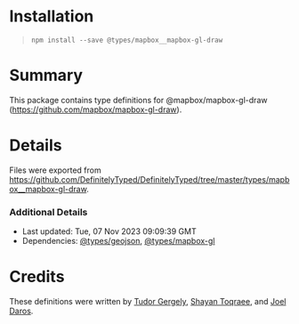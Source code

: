 # Installation
> `npm install --save @types/mapbox__mapbox-gl-draw`

# Summary
This package contains type definitions for @mapbox/mapbox-gl-draw (https://github.com/mapbox/mapbox-gl-draw).

# Details
Files were exported from https://github.com/DefinitelyTyped/DefinitelyTyped/tree/master/types/mapbox__mapbox-gl-draw.

### Additional Details
 * Last updated: Tue, 07 Nov 2023 09:09:39 GMT
 * Dependencies: [@types/geojson](https://npmjs.com/package/@types/geojson), [@types/mapbox-gl](https://npmjs.com/package/@types/mapbox-gl)

# Credits
These definitions were written by [Tudor Gergely](https://github.com/tudorgergely), [Shayan Toqraee](https://github.com/Shayan-To), and [Joel Daros](https://github.com/joel-daros).
